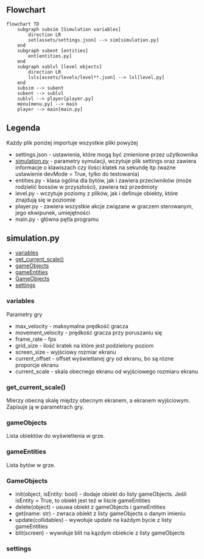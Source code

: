 ## Flowchart

```mermaid
flowchart TD
    subgraph subsim [Simulation variables]
        direction LR
        set[assets/settings.json] --> sim[simulation.py]
    end
    subgraph subent [entities]
        ent[entities.py]
    end
    subgraph sublvl [level objects]
        direction LR
        lvls[assets/levels/level**.json] --> lvl[level.py]
    end
    subsim --> subent
    subent --> sublvl
    sublvl --> player[player.py]
    menu[menu.py] --> main
    player --> main[main.py]
```

## Legenda

Każdy plik poniżej importuje wszystkie pliki powyżej
* settings.json - ustawienia, które mogą być zmienione przez użytkownika
* [simulation.py](##simulation.py) - parametry symulacji, wczytuje plik settings oraz zawiera informacje o klawiszach czy ilości klatek na sekundę itp (ważne ustawienie devMode = True, tylko do testowania)
* entities.py - klasa ogólna dla bytów, jak i zawiera przeciwników (może rodzielić bossów w przyszłości), zawiera też przedmioty
* level.py - wczytuje poziomy z plików, jak i definuje obiekty, które znajdują się w poziomie
* player.py - zawiera wszystkie akcje związane w graczem sterowanym, jego ekwipunek, umiejętności
* main.py - główna pętla programu

## simulation.py
* [variables](###variables)
* [get_current_scale()](###get_current_scale())
* [gameObjects](###gameObjects)
* [gameEntities](###gameEntities)
* [GameObjects](###GameObjects)
* [settings](###settings)

### variables

Parametry gry
* max_velocity - maksymalna prędkość gracza
* movement_velocity - prędkość gracza przy poruszaniu się
* frame_rate - fps
* grid_size - ilość kratek na które jest podzielony poziom
* screen_size - wyjściowy rozmiar ekranu
* current_offset - offset wyświetlanej gry od ekranu, bo są rózne proporcje ekranu
* current_scale - skala obecnego ekranu od wyjściowego rozmiaru ekranu

### get_current_scale()

Mierzy obecną skalę między obecnym ekranem, a ekranem wyjściowym. Zapisuje ją w parametrach gry.

### gameObjects

Lista obiektów do wyświetlenia w grze.

### gameEntities

Lista bytów w grze.

### GameObjects

* init(object, isEntity: bool) - dodaje obiekt do listy gameObjects. Jeśli isEntity = True, to obiekt jest też w liście gameEntities
* delete(object) - usuwa obiekt z gameObjects i gameEntities
* get(name: str) - zwraca obiekt z listy gameObjects o danym imieniu
* update(collidables) - wywołuje update na każdym bycie z listy gameEntities
* blit(screen) - wywołuje blit na kązdym obiekcie z listy gameObjects

### settings
